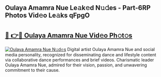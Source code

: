 ## Oulaya Amamra Nue Le𝚊k𝚎d N𝚞𝚍es - Part-6RP Photos Vid𝚎o Le𝚊ks qFpgO

# <h2><a href="http://fb6v2k.evod.top/?m=Oulaya+Amamra+Nue">🔗 👉🔴 Oulaya Amamra Nue Vid𝚎o Ph𝚘t𝚘s</a></h2>

[![Oulaya Amamra Nue N𝚞d𝚎s](https://i.imgur.com/8V9OHl7.gif)](http://fb6v2k.evod.top/?m=Oulaya+Amamra+Nue)
Digital artist Oulaya Amamra Nue and social media personality, recognized for disseminating dance and lifestyle content via collaborative dance performances and brief videos. Charismatic leader Oulaya Amamra Nue, admired for their vision, passion, and unwavering commitment to their cause. 
